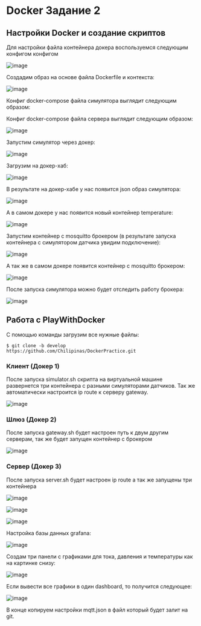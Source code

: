 # Docker Задание 2
## Настройки Docker и создание скриптов
Для настройки файла контейнера докера воспользуемся следующим конфигом конфигом

![image](assets/images/img.png)

Cоздадим образ на основе файла Dockerfile и контекста:

![image](assets/images/img_1.png)

Конфиг docker-compose файла симулятора выглядит следующим образом:



Конфиг docker-compose файла сервера выглядит следующим образом:

![image](assets/images/img_5.png)

Запустим симулятор через докер:

![image](assets/images/img_6.png)

Загрузим на докер-хаб:

![image](assets/images/img_7.png)

В результате на докер-хабе у нас появится json образ симулятора:

![image](assets/images/img_8.png)

А в самом докере у нас появится новый контейнер temperature:

![image](assets/images/img_9.png)

Запустим контейнер с mosquitto брокером (в результате запуска контейнера с симулятором датчика увидим подключение):

![image](assets/images/img_2.png)

А так же в самом докере появится контейнер с mosquitto брокером:

![image](assets/images/img_12.png)

После запуска симулятора можно будет отследить работу брокера:

![image](assets/images/img_10.png)

## Работа с PlayWithDocker

С помощью команды загрузим все нужные файлы:

```shell
$ git clone -b develop https://github.com/Chilipinas/DockerPractice.git
```
### Клиент (Докер 1)
После запуска simulator.sh скрипта на виртуальной машине развернется три контейнера с разными симуляторами датчиков. Так же автоматически настроится ip route к серверу gateway.

![image](assets/images/img_11.png)

### Шлюз (Докер 2)
После запуска gateway.sh будет настроен путь к двум другим серверам, так же будет запущен контейнер с брокером

![image](assets/images/img_13.png)

### Сервер (Докер 3)
После запуска server.sh будет настроен ip route а так же запущены три контейнера

![image](assets/images/img_14.png)

![image](assets/images/img_15.png)

![image](assets/images/img_16.png)

Настройка базы данных grafana:

![image](assets/images/img_17.png)

Создам три панели с графиками для тока, давления и температуры как на картинке снизу:

![image](assets/images/img_18.png)

Если вывести все графики в один dashboard, то получится следующее:

![image](assets/images/img_19.png)

В конце копируем настройки mqtt.json в файл который будет залит на git.
